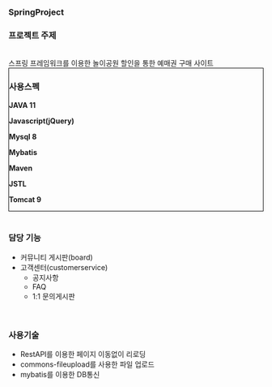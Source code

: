 ### SpringProject

### 프로젝트 주제
<br/>
  스프링 프레임워크를 이용한 놀이공원 할인을 통한 예매권 구매 사이트
<br/>
<div style = "border:1px solid black">

### 사용스펙

  <b>JAVA 11</b>

  <b>Javascript(jQuery)</b>
  
  <b>Mysql 8</b>

  <b>Mybatis</b>

  <b>Maven</b>

  <b>JSTL</b>

  <b>Tomcat 9</b>
</div>
<br/>

### 담당 기능
- 커뮤니티 게시판(board)
- 고객센터(customerservice)
  - 공지사항
  - FAQ
  - 1:1 문의게시판
<br/>

### 사용기술
- RestAPI를 이용한 페이지 이동없이 리로딩
- commons-fileupload를 사용한 파일 업로드
- mybatis를 이용한 DB통신


